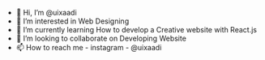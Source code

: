- 👋 Hi, I’m @uixaadi
- 👀 I’m interested in Web Designing
- 🌱 I’m currently learning How to develop a Creative website with React.js
- 💞️ I’m looking to collaborate on Developing Website
- 📫 How to reach me - instagram - @uixaadi

<!---
uixaadi/uixaadi is a ✨ special ✨ repository because its `README.md` (this file) appears on your GitHub profile.
You can click the Preview link to take a look at your changes.
--->
